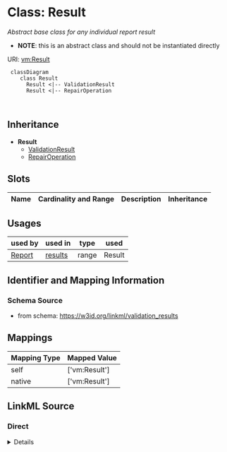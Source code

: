 # Class: Result
_Abstract base class for any individual report result_



* __NOTE__: this is an abstract class and should not be instantiated directly



URI: [vm:Result](https://w3id.org/linkml/validation-model/Result)


```{mermaid}
 classDiagram
    class Result
      Result <|-- ValidationResult
      Result <|-- RepairOperation
      
      
```




## Inheritance
* **Result**
    * [ValidationResult](ValidationResult.md)
    * [RepairOperation](RepairOperation.md)



## Slots

| Name | Cardinality and Range | Description | Inheritance |
| ---  | --- | --- | --- |



## Usages

| used by | used in | type | used |
| ---  | --- | --- | --- |
| [Report](Report.md) | [results](results.md) | range | Result |



## Identifier and Mapping Information







### Schema Source


* from schema: https://w3id.org/linkml/validation_results





## Mappings

| Mapping Type | Mapped Value |
| ---  | ---  |
| self | ['vm:Result']|join(', ') |
| native | ['vm:Result']|join(', ') |


## LinkML Source

<!-- TODO: investigate https://stackoverflow.com/questions/37606292/how-to-create-tabbed-code-blocks-in-mkdocs-or-sphinx -->

### Direct

<details>
```yaml
name: Result
description: Abstract base class for any individual report result
from_schema: https://w3id.org/linkml/validation_results
rank: 1000
abstract: true

```
</details>

### Induced

<details>
```yaml
name: Result
description: Abstract base class for any individual report result
from_schema: https://w3id.org/linkml/validation_results
rank: 1000
abstract: true

```
</details>